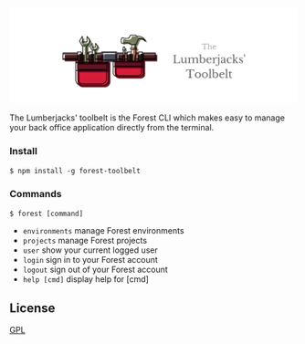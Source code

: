 <p align="center">
  <img src="https://github.com/ForestAdmin/toolbelt/blob/master/assets/logo.png?raw=true" alt="Toolbelt logo">
</p>

The Lumberjacks' toolbelt is the Forest CLI which makes easy to manage your back office application directly from the terminal.


### Install
    $ npm install -g forest-toolbelt

### Commands

    $ forest [command]

- `environments`  manage Forest environments
- `projects`      manage Forest projects
- `user`          show your current logged user
- `login`         sign in to your Forest account
- `logout`        sign out of your Forest account
- `help [cmd]`    display help for [cmd]

## License
[GPL](https://github.com/ForestAdmin/toolbelt/blob/master/LICENSE)
